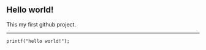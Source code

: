 <h2>Hello world!</h2>

<p>This my first github project.</p>

<hr>

<pre><code class="c">printf("hello world!");
</code></pre>
